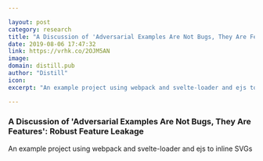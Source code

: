 ```yaml
---

layout: post
category: research
title: "A Discussion of 'Adversarial Examples Are Not Bugs, They Are Features': Robust Feature Leakage"
date: 2019-08-06 17:47:32
link: https://vrhk.co/2OJM5AN
image: 
domain: distill.pub
author: "Distill"
icon: 
excerpt: "An example project using webpack and svelte-loader and ejs to inline SVGs"

---
```


### A Discussion of 'Adversarial Examples Are Not Bugs, They Are Features': Robust Feature Leakage

An example project using webpack and svelte-loader and ejs to inline SVGs